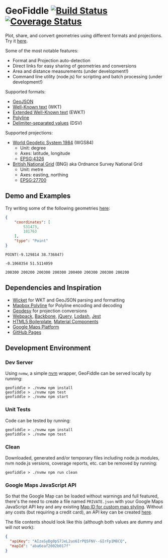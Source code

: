 # GeoFiddle [![Build Status](https://travis-ci.org/ruipinge/geofiddle.svg?branch=master)](https://travis-ci.org/ruipinge/geofiddle) [![Coverage Status](https://coveralls.io/repos/github/ruipinge/geofiddle/badge.svg?branch=master)](https://coveralls.io/github/ruipinge/geofiddle?branch=master)

Plot, share, and convert geometries using different formats and projections.
Try it [here](https://geofiddle.com).

Some of the most notable features:

- Format and Projection auto-detection
- Direct links for easy sharing of geometries and conversions
- Area and distance measurements (under development!)
- Command line utility (node.js) for scripting and batch processing (under development!)

Supported formats:

- [GeoJSON](http://geojson.org/)
- [Well-Known text](https://en.wikipedia.org/wiki/Well-known\_text) (WKT)
- [Extended Well-Known
  text](https://postgis.net/docs/using\_postgis\_dbmanagement.html#EWKB\_EWKT)
  (EWKT)
- [Polyline](https://developers.google.com/maps/documentation/utilities/polylinealgorithm)
- [Delimiter-separated
  values](https://en.wikipedia.org/wiki/Delimiter-separated\_values) (DSV)

Supported projections:

- [World Geodetic System
  1984](https://en.wikipedia.org/wiki/World\_Geodetic\_System) (WGS84)
  - Unit: degree
  - Axes: latitude, longitude
  - [EPSG:4326](https://epsg.io/4326)
- [British National
  Grid](https://en.wikipedia.org/wiki/Ordnance\_Survey\_National\_Grid) (BNG)
  aka Ordnance Survey National Grid
  - Unit: metre
  - Axes: easting, northing
  - [EPSG:27700](https://epsg.io/27700)

## Demo and Examples

Try writing some of the following geometries [here](https://geofiddle.com):

```json
{
    "coordinates": [
        531473,
        181763
    ],
    "type": "Point"
}
```

```text
POINT(-9.129814 38.736847)
```

```text
-0.1068354 51.5114059
```

```text
200300 200200 200300 200300 200400 200300 200300 200200
```

## Dependencies and Inspiration

- [Wicket](https://github.com/arthur-e/Wicket) for WKT and GeoJSON parsing and formatting
- [Mapbox Polyline](https://github.com/mapbox/polyline) for Polyline encoding
  and decoding
- [Geodesy](https://github.com/chrisveness/geodesy) for projection conversions
- [Webpack](https://webpack.js.org/), [Backbone](http://backbonejs.org/),
  [jQuery](https://jquery.com/), [Lodash](https://lodash.com/),
  [Jest](https://jestjs.io/)
- [HTML5 Boilerplate](https://html5boilerplate.com/), [Material
  Components](https://github.com/material-components/material-components-web)
- [Google Maps Platform](https://cloud.google.com/maps-platform/maps/)
- [GitHub Pages](https://pages.github.com)

## Development Environment

### Dev Server

Using ```nvmw```, a simple [nvm](https://github.com/creationix/nvm) wrapper,
GeoFiddle can be served locally by running:

```shell
geofiddle > ./nvmw npm install
geofiddle > ./nvmw npm test
geofiddle > ./nvmw npm start
```

### Unit Tests

Code can be tested by running:

```shell
geofiddle > ./nvmw npm install
geofiddle > ./nvmw npm test
```

### Clean

Downloaded, generated and/or temporary files including node.js modules, nvm
node.js versions, coverage reports, etc. can be removed by running:

```shell
geofiddle > ./nvmw npm run clean
```

### Google Maps JavaScript API

So that the Google Map can be loaded without warnings and full featured,
there's the need to create a file named ```PRIVATE.json``` with your Google
Maps JavaScript API key and any existing [Map ID for custom map
styling](https://developers.google.com/maps/documentation/javascript/cloud-based-map-styling#cloud_tooling).
Without any costs (but requiring a credit card), an API key can be created
[here](https://developers.google.com/maps/documentation/javascript/get-api-key).

The file contents should look like this (although both values are dummy and
will not work):

```json
{
  "apiKey": "AIzaSyDg0pS7JeL2uo6IrPQ5FNV--GIrFp1M8CQ",
  "mapId": "aba6eaf2002b017f"
}
```
